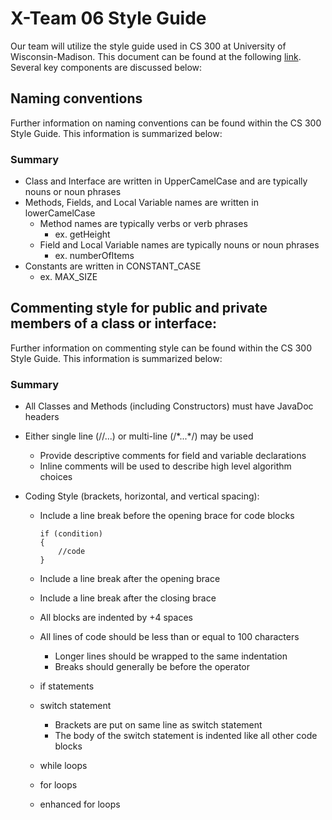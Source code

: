 # X-Team 06 Style Guide

Our team will utilize the style guide used in CS 300 at University of Wisconsin-Madison. This document can be found at the following <a href="http://cs300-www.cs.wisc.edu/wp/index.php/2017/08/15/cs300-java-style-guide/">link</a>. Several key components are discussed below:

## Naming conventions

Further information on naming conventions can be found within the CS 300 Style Guide. This information is summarized below:

### Summary
* Class and Interface are written in UpperCamelCase and are typically nouns or noun phrases
* Methods, Fields, and Local Variable names are written in lowerCamelCase
  * Method names are typically verbs or verb phrases
    * ex. getHeight
  * Field and Local Variable names are typically nouns or noun phrases
    * ex. numberOfItems
* Constants are written in CONSTANT_CASE
  * ex. MAX_SIZE

## Commenting style for public and private members of a class or interface:

Further information on commenting style can be found within the CS 300 Style Guide. This information is summarized below:

### Summary

* All Classes and Methods (including Constructors) must have JavaDoc headers
* Either single line (//...) or multi-line (/\*...\*/) may be used
  * Provide descriptive comments for field and variable declarations
  * Inline comments will be used to describe high level algorithm choices
  
* Coding Style (brackets, horizontal, and vertical spacing):
  * Include a line break before the opening brace for code blocks
    ```
    if (condition)
    {
        //code
    }
    ```
  * Include a line break after the opening brace
  * Include a line break after the closing brace
  * All blocks are indented by +4 spaces
  * All lines of code should be less than or equal to 100 characters
    * Longer lines should be wrapped to the same indentation
    * Breaks should generally be before the operator
  
  * if statements
  * switch statement
    * Brackets are put on same line as switch statement
    * The body of the switch statement is indented like all other code blocks
  * while loops
  * for loops
  * enhanced for loops
